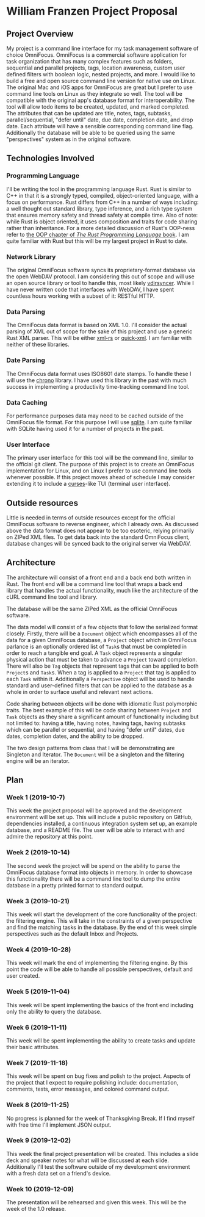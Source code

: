 William Franzen Project Proposal
================================

## Project Overview

My project is a command line interface for my task management software of choice
OmniFocus. OmniFocus is a commercial software application for task organization
that has many complex features such as folders, sequential and parallel projects,
tags, location awareness, custom user defined filters with boolean logic, nested
projects, and more. I would like to build a free and open source command line
version for native use on Linux. The original Mac and iOS apps for OmniFocus are
great but I prefer to use command line tools on Linux as they integrate so well.
The tool will be compatible with the original app's database format for
interoperability. The tool will allow todo items to be created, updated, and marked
completed. The attributes that can be updated are title, notes, tags, subtasks,
parallel/sequential, "defer until" date, due date, completion date, and drop
date. Each attribute will have a sensible corresponding command line flag.
Additionally the database will be able to be queried using the same "perspectives"
system as in the original software.

## Technologies Involved

### Programming Language

I'll be writing the tool in the programming language Rust. Rust is similar to C++
in that it is a strongly typed, compiled, object-oriented language, with a focus
on performance. Rust differs from C++ in a number of ways including: a well
thought out standard library, type inference, and a rich type system that
ensures memory safety and thread safety at compile time. Also of note: while Rust
is object oriented, it uses composition and traits for code sharing rather than
inheritance. For a more detailed discussion of Rust's OOP-ness refer to
[the OOP chapter of *The Rust Programming Language* book](https://doc.rust-lang.org/1.24.0/book/second-edition/ch17-01-what-is-oo.html).
I am quite familiar with Rust but this will be my largest project in Rust to date.

### Network Library

The original OmniFocus software syncs its proprietary-format database via the
open WebDAV protocol. I am considering this out of scope and will use an open
source library or tool to handle this, most likely [vdirsyncer](https://github.com/pimutils/vdirsyncer).
While I have never written code that interfaces with WebDAV, I have spent
countless hours working with a subset of it: RESTful HTTP.

### Data Parsing

The OmniFocus data format is based on XML 1.0. I'll consider the actual parsing
of XML out of scope for the sake of this project and use a generic Rust XML
parser. This will be either [xml-rs](https://crates.io/crates/xml-rs) or
[quick-xml](https://crates.io/crates/quick-xml). I am familiar with neither of
these libraries.

### Date Parsing

The OmniFocus data format uses ISO8601 date stamps. To handle these I will use
the [chrono](https://github.com/chronotope/chrono) library. I have used this
library in the past with much success in implementing a productivity
time-tracking command line tool.

### Data Caching

For performance purposes data may need to be cached outside of the OmniFocus
file format. For this purpose I will use [sqlite](https://sqlite.org/index.html).
I am quite familiar with SQLite having used it for a number of projects in the
past.

### User Interface

The primary user interface for this tool will be the command line, similar to
the official git client. The purpose of this project is to create an OmniFocus
implementation for Linux, and on Linux I prefer to use command line tools
whenever possible. If this project moves ahead of schedule I may consider
extending it to include a
[curses](https://en.wikipedia.org/wiki/Curses_%28programming_library%29)-like
TUI (terminal user interface).

## Outside resources

Little is needed in terms of outside resources except for the official OmniFocus
software to reverse engineer, which I already own. As discussed above the data
format does not appear to be too esoteric, relying primarily on ZIPed XML files.
To get data back into the standard OmniFocus client, database changes will be
synced back to the original server via WebDAV.

## Architecture

The architecture will consist of a front end and a back end both written in Rust.
The front end will be a command line tool that wraps a back end library that
handles the actual functionality, much like the architecture of the cURL command
line tool and library.

The database will be the same ZIPed XML as the official OmniFocus software.

The data model will consist of a few objects that follow the serialized format
closely. Firstly, there will be a `Document` object which encompasses all of the
data for a given OmniFocus database, a `Project` object which in OmniFocus
parlance is an optionally ordered list of `Task`s that must be completed in
order to reach a tangible end goal. A `Task` object represents a singular
physical action that must be taken to advance a `Project` toward completion.
There will also be `Tag` objects that represent tags that can be applied to
both `Project`s and `Task`s. When a tag is applied to a `Project` that tag is
applied to each `Task` within it. Additionally a `Perspective` object will be
used to handle standard and user-defined filters that can be applied to the
database as a whole in order to surface useful and relevant next actions.

Code sharing between objects will be done with idiomatic Rust polymorphic traits.
The best example of this will be code sharing between `Project` and `Task`
objects as they share a significant amount of functionality including but not
limited to: having a title, having notes, having tags, having subtasks which can
be parallel or sequential, and having "defer until" dates, due dates, completion
dates, and the ability to be dropped.

The two design patterns from class that I will be demonstrating are Singleton
and Iterator. The `Document` will be a singleton and the filtering engine will
be an iterator.

## Plan

### Week 1 (2019-10-7)

This week the project proposal will be approved and the development environment
will be set up. This will include a public repository on GitHub, dependencies
installed, a continuous integration system set up, an example database, and a
README file. The user will be able to interact with and admire the repository at
this point.

### Week 2 (2019-10-14)

The second week the project will be spend on the ability to parse the OmniFocus
database format into objects in memory. In order to showcase this functionality
there will be a command line tool to dump the entire database in a pretty
printed format to standard output.

### Week 3 (2019-10-21)

This week will start the development of the core functionality of the project:
the filtering engine. This will take in the constraints of a given perspective
and find the matching tasks in the database. By the end of this week simple
perspectives such as the default Inbox and Projects.

### Week 4 (2019-10-28)

This week will mark the end of implementing the filtering engine. By this point
the code will be able to handle all possible perspectives, default and user
created.

### Week 5 (2019-11-04)

This week will be spent implementing the basics of the front end including only
the ability to query the database.

### Week 6 (2019-11-11)

This week will be spent implementing the ability to create tasks and update
their basic attributes.

### Week 7 (2019-11-18)

This week will be spent on bug fixes and polish to the project. Aspects of the
project that I expect to require polishing include: documentation, comments,
tests, error messages, and colored command output.

### Week 8 (2019-11-25)

No progress is planned for the week of Thanksgiving Break. If I find myself with
free time I'll implement JSON output.

### Week 9 (2019-12-02)

This week the final project presentation will be created. This includes a slide
deck and speaker notes for what will be discussed at each slide. Additionally
I'll test the software outside of my development environment with a fresh data
set on a friend's device.

### Week 10 (2019-12-09)

The presentation will be rehearsed and given this week. This will be the week of
the 1.0 release.
